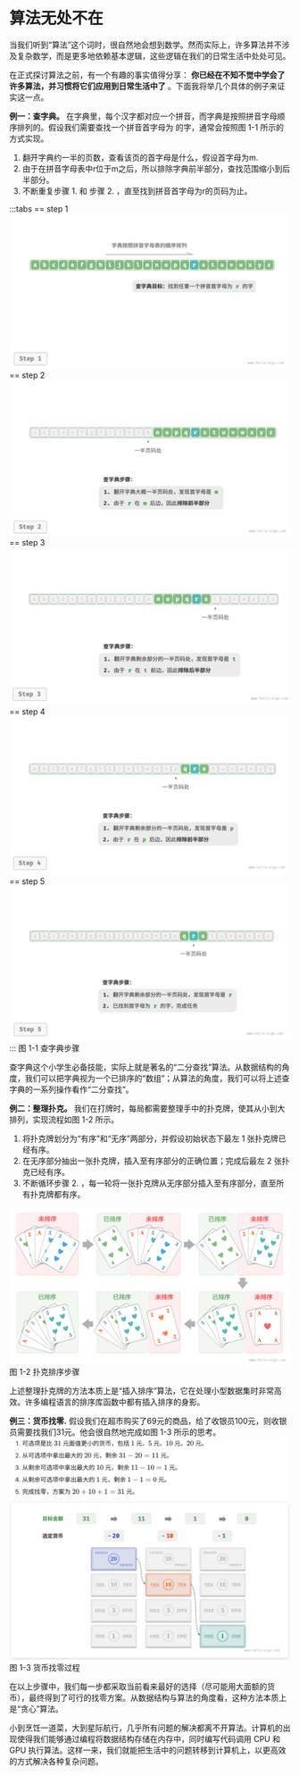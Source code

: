 # 算法无处不在

当我们听到“算法”这个词时，很自然地会想到数学。然而实际上，许多算法并不涉及复杂数学，而是更多地依赖基本逻辑，这些逻辑在我们的日常生活中处处可见。

在正式探讨算法之前，有一个有趣的事实值得分享： **你已经在不知不觉中学会了许多算法，并习惯将它们应用到日常生活中了** 。下面我将举几个具体的例子来证实这一点。

**例一：查字典。** 在字典里，每个汉字都对应一个拼音，而字典是按照拼音字母顺序排列的。假设我们需要查找一个拼音首字母为 
 的字，通常会按照图 1-1 所示的方式实现。

1. 翻开字典约一半的页数，查看该页的首字母是什么，假设首字母为m.
2. 由于在拼音字母表中r位于m之后，所以排除字典前半部分，查找范围缩小到后半部分。
3. 不断重复步骤 1. 和 步骤 2. ，直至找到拼音首字母为r的页码为止。

:::tabs
== step 1
![](https://raw.githubusercontent.com/cheng000/picture/main/vitepress-blog/20240815124605.png)
== step 2
![](https://raw.githubusercontent.com/cheng000/picture/main/vitepress-blog/20240815124652.png)
== step 3
![](https://raw.githubusercontent.com/cheng000/picture/main/vitepress-blog/20240815124754.png)
== step 4
![](https://raw.githubusercontent.com/cheng000/picture/main/vitepress-blog/20240815124809.png)
== step 5
![](https://raw.githubusercontent.com/cheng000/picture/main/vitepress-blog/20240815124823.png)
:::
图 1-1   查字典步骤

查字典这个小学生必备技能，实际上就是著名的“二分查找”算法。从数据结构的角度，我们可以把字典视为一个已排序的“数组”；从算法的角度，我们可以将上述查字典的一系列操作看作“二分查找”。


**例二：整理扑克。** 我们在打牌时，每局都需要整理手中的扑克牌，使其从小到大排列，实现流程如图 1-2 所示。
1. 将扑克牌划分为“有序”和“无序”两部分，并假设初始状态下最左 1 张扑克牌已经有序。
2. 在无序部分抽出一张扑克牌，插入至有序部分的正确位置；完成后最左 2 张扑克已经有序。
3. 不断循环步骤 2. ，每一轮将一张扑克牌从无序部分插入至有序部分，直至所有扑克牌都有序。

![](https://raw.githubusercontent.com/cheng000/picture/main/vitepress-blog/20240815125005.png)
图 1-2   扑克排序步骤

上述整理扑克牌的方法本质上是“插入排序”算法，它在处理小型数据集时非常高效。许多编程语言的排序库函数中都有插入排序的身影。

**例三：货币找零.** 假设我们在超市购买了69元的商品，给了收银员100元，则收银员需要找我们31元。他会很自然地完成如图 1-3 所示的思考。
![](https://raw.githubusercontent.com/cheng000/picture/main/vitepress-blog/20240815125138.png)
图 1-3   货币找零过程

在以上步骤中，我们每一步都采取当前看来最好的选择（尽可能用大面额的货币），最终得到了可行的找零方案。从数据结构与算法的角度看，这种方法本质上是“贪心”算法。

小到烹饪一道菜，大到星际航行，几乎所有问题的解决都离不开算法。计算机的出现使得我们能够通过编程将数据结构存储在内存中，同时编写代码调用 CPU 和 GPU 执行算法。这样一来，我们就能把生活中的问题转移到计算机上，以更高效的方式解决各种复杂问题。